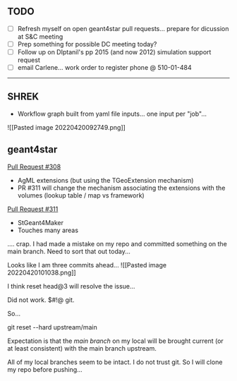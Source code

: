 TODO
---

- [ ] Refresh myself on open geant4star pull requests... prepare for dicussion at S&C meeting
- [ ] Prep something for possible DC meeting today?
- [ ] Follow up on DIptanil's pp 2015 (and now 2012) simulation support request
- [ ] email Carlene... work order to register phone @ 510-01-484

---------------------------------------------------------

SHREK
---

- Workflow graph built from yaml file inputs... one input per "job"...

![[Pasted image 20220420092749.png]]

geant4star
---

[Pull Request #308](https://github.com/star-bnl/star-sw/pull/308)
- AgML extensions (but using the TGeoExtension mechanism)
- PR #311 will change the mechanism associating the extensions with the volumes (lookup table / map vs framework)

[Pull Request #311](https://github.com/star-bnl/star-sw/pull/311)
- StGeant4Maker
- Touches many areas

.... crap.  I had made a mistake on my repo and committed something on the main branch.  Need to sort that out today...

Looks like I am three commits ahead...
![[Pasted image 20220420101038.png]]

I think reset head@3 will resolve the issue...

Did not work.  $#!@ git.

So...

git reset --hard upstream/main

Expectation is that the *main branch* on my local will be brought current (or at least consistent) with the main branch upstream.

All of my local branches seem to be intact.  I do not trust git.  So I will clone my repo before pushing...


